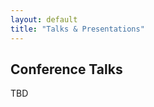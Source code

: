 ```yaml
---
layout: default
title: "Talks & Presentations"
---
```


## Conference Talks

<!-- - **Machine Learning in Particle Physics**, CERN ML Workshop, 2024
- **Graph-based Jet Reconstruction**, CMS Collaboration Meeting, 2023 -->
TBD
